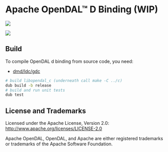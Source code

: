 # Apache OpenDAL™ D Binding (WIP)

[![](https://img.shields.io/badge/status-unreleased-red)](https://opendal.apache.org/bindings/d)

![](https://github.com/apache/opendal/assets/5351546/87bbf6e5-f19e-449a-b368-3e283016c887)

## Build

To compile OpenDAL d binding from source code, you need:

- [dmd/ldc/gdc](https://dlang.org/download)

```bash
# build libopendal_c (underneath call make -C ../c)
dub build -b release
# build and run unit tests
dub test
```

## License and Trademarks

Licensed under the Apache License, Version 2.0: http://www.apache.org/licenses/LICENSE-2.0

Apache OpenDAL, OpenDAL, and Apache are either registered trademarks or trademarks of the Apache Software Foundation.
